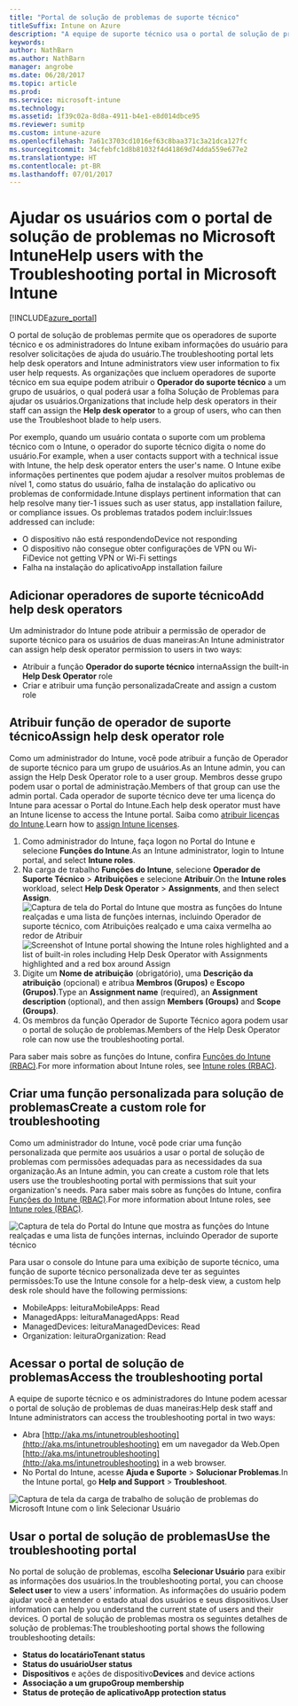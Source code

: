 ```yaml
---
title: "Portal de solução de problemas de suporte técnico"
titleSuffix: Intune on Azure
description: "A equipe de suporte técnico usa o portal de solução de problemas para resolver problemas técnicos dos usuários"
keywords: 
author: NathBarn
ms.author: NathBarn
manager: angrobe
ms.date: 06/28/2017
ms.topic: article
ms.prod: 
ms.service: microsoft-intune
ms.technology: 
ms.assetid: 1f39c02a-8d8a-4911-b4e1-e8d014dbce95
ms.reviewer: sumitp
ms.custom: intune-azure
ms.openlocfilehash: 7a61c3703cd1016ef63c8baa371c3a21dca127fc
ms.sourcegitcommit: 34cfebfc1d8b81032f4d41869d74dda559e677e2
ms.translationtype: HT
ms.contentlocale: pt-BR
ms.lasthandoff: 07/01/2017
---
```

# <span data-ttu-id="6837a-103">Ajudar os usuários com o portal de solução de problemas no Microsoft Intune</span><span class="sxs-lookup"><span data-stu-id="6837a-103">Help users with the Troubleshooting portal in Microsoft Intune</span></span>
<a id="help-users-with-the-troubleshooting-portal-in-microsoft-intune" class="xliff"></a>

[!INCLUDE[azure_portal](./includes/azure_portal.md)]

<span data-ttu-id="6837a-104">O portal de solução de problemas permite que os operadores de suporte técnico e os administradores do Intune exibam informações do usuário para resolver solicitações de ajuda do usuário.</span><span class="sxs-lookup"><span data-stu-id="6837a-104">The troubleshooting portal lets help desk operators and Intune administrators view user information to fix user help requests.</span></span> <span data-ttu-id="6837a-105">As organizações que incluem operadores de suporte técnico em sua equipe podem atribuir o **Operador do suporte técnico** a um grupo de usuários, o qual poderá usar a folha Solução de Problemas para ajudar os usuários.</span><span class="sxs-lookup"><span data-stu-id="6837a-105">Organizations that include help desk operators in their staff can assign the **Help desk operator** to a group of users, who can then use the Troubleshoot blade to help users.</span></span>

<span data-ttu-id="6837a-106">Por exemplo, quando um usuário contata o suporte com um problema técnico com o Intune, o operador do suporte técnico digita o nome do usuário.</span><span class="sxs-lookup"><span data-stu-id="6837a-106">For example, when a user contacts support with a technical issue with Intune, the help desk operator enters the user's name.</span></span> <span data-ttu-id="6837a-107">O Intune exibe informações pertinentes que podem ajudar a resolver muitos problemas de nível 1, como status do usuário, falha de instalação do aplicativo ou problemas de conformidade.</span><span class="sxs-lookup"><span data-stu-id="6837a-107">Intune displays pertinent information that can help resolve many tier-1 issues such as user status, app installation failure, or compliance issues.</span></span> <span data-ttu-id="6837a-108">Os problemas tratados podem incluir:</span><span class="sxs-lookup"><span data-stu-id="6837a-108">Issues addressed can include:</span></span>
- <span data-ttu-id="6837a-109">O dispositivo não está respondendo</span><span class="sxs-lookup"><span data-stu-id="6837a-109">Device not responding</span></span>
-   <span data-ttu-id="6837a-110">O dispositivo não consegue obter configurações de VPN ou Wi-Fi</span><span class="sxs-lookup"><span data-stu-id="6837a-110">Device not getting VPN or Wi-Fi settings</span></span>
-   <span data-ttu-id="6837a-111">Falha na instalação do aplicativo</span><span class="sxs-lookup"><span data-stu-id="6837a-111">App installation failure</span></span>


## <span data-ttu-id="6837a-112">Adicionar operadores de suporte técnico</span><span class="sxs-lookup"><span data-stu-id="6837a-112">Add help desk operators</span></span>
<a id="add-help-desk-operators" class="xliff"></a>
<span data-ttu-id="6837a-113">Um administrador do Intune pode atribuir a permissão de operador de suporte técnico para os usuários de duas maneiras:</span><span class="sxs-lookup"><span data-stu-id="6837a-113">An Intune administrator can assign help desk operator permission to users in two ways:</span></span>
- <span data-ttu-id="6837a-114">Atribuir a função **Operador do suporte técnico** interna</span><span class="sxs-lookup"><span data-stu-id="6837a-114">Assign the built-in **Help Desk Operator** role</span></span>
- <span data-ttu-id="6837a-115">Criar e atribuir uma função personalizada</span><span class="sxs-lookup"><span data-stu-id="6837a-115">Create and assign a custom role</span></span>

## <span data-ttu-id="6837a-116">Atribuir função de operador de suporte técnico</span><span class="sxs-lookup"><span data-stu-id="6837a-116">Assign help desk operator role</span></span>
<a id="assign-help-desk-operator-role" class="xliff"></a>
<span data-ttu-id="6837a-117">Como um administrador do Intune, você pode atribuir a função de Operador de suporte técnico para um grupo de usuários.</span><span class="sxs-lookup"><span data-stu-id="6837a-117">As an Intune admin, you can assign the Help Desk Operator role to a user group.</span></span> <span data-ttu-id="6837a-118">Membros desse grupo podem usar o portal de administração.</span><span class="sxs-lookup"><span data-stu-id="6837a-118">Members of that group can use the admin portal.</span></span> <span data-ttu-id="6837a-119">Cada operador de suporte técnico deve ter uma licença do Intune para acessar o Portal do Intune.</span><span class="sxs-lookup"><span data-stu-id="6837a-119">Each help desk operator must have an Intune license to access the Intune portal.</span></span> <span data-ttu-id="6837a-120">Saiba como [atribuir licenças do Intune](licenses-assign.md).</span><span class="sxs-lookup"><span data-stu-id="6837a-120">Learn how to [assign Intune licenses](licenses-assign.md).</span></span>

1. <span data-ttu-id="6837a-121">Como administrador do Intune, faça logon no Portal do Intune e selecione **Funções do Intune**.</span><span class="sxs-lookup"><span data-stu-id="6837a-121">As an Intune administrator, login to Intune portal, and select **Intune roles**.</span></span>
2. <span data-ttu-id="6837a-122">Na carga de trabalho **Funções do Intune**, selecione **Operador de Suporte Técnico** > **Atribuições** e selecione **Atribuir**.</span><span class="sxs-lookup"><span data-stu-id="6837a-122">On the **Intune roles** workload, select **Help Desk Operator** > **Assignments**, and then select **Assign**.</span></span>
  <span data-ttu-id="6837a-123">![Captura de tela do Portal do Intune que mostra as funções do Intune realçadas e uma lista de funções internas, incluindo Operador de suporte técnico, com Atribuições realçado e uma caixa vermelha ao redor de Atribuir](./media/help-desk-user-assign.png)</span><span class="sxs-lookup"><span data-stu-id="6837a-123">![Screenshot of Intune portal showing the Intune roles highlighted and a list of built-in roles including Help Desk Operator with Assignments highlighted and a red box around Assign](./media/help-desk-user-assign.png)</span></span>
3. <span data-ttu-id="6837a-124">Digite um **Nome de atribuição** (obrigatório), uma **Descrição da atribuição** (opcional) e atribua **Membros (Grupos)** e **Escopo (Grupos)**.</span><span class="sxs-lookup"><span data-stu-id="6837a-124">Type an **Assignment name** (required), an **Assignment description** (optional), and then assign **Members (Groups)** and **Scope (Groups)**.</span></span>
4. <span data-ttu-id="6837a-125">Os membros da função Operador de Suporte Técnico agora podem usar o portal de solução de problemas.</span><span class="sxs-lookup"><span data-stu-id="6837a-125">Members of the Help Desk Operator role can now use the troubleshooting portal.</span></span>

<span data-ttu-id="6837a-126">Para saber mais sobre as funções do Intune, confira [Funções do Intune (RBAC)](role-based-access-control.md).</span><span class="sxs-lookup"><span data-stu-id="6837a-126">For more information about Intune roles, see [Intune roles (RBAC)](role-based-access-control.md).</span></span>

## <span data-ttu-id="6837a-127">Criar uma função personalizada para solução de problemas</span><span class="sxs-lookup"><span data-stu-id="6837a-127">Create a custom role for troubleshooting</span></span>
<a id="create-a-custom-role-for-troubleshooting" class="xliff"></a>
<span data-ttu-id="6837a-128">Como um administrador do Intune, você pode criar uma função personalizada que permite aos usuários a usar o portal de solução de problemas com permissões adequadas para as necessidades da sua organização.</span><span class="sxs-lookup"><span data-stu-id="6837a-128">As an Intune admin, you can create a custom role that lets users use the troubleshooting portal with permissions that suit your organization's needs.</span></span> <span data-ttu-id="6837a-129">Para saber mais sobre as funções do Intune, confira [Funções do Intune (RBAC)](role-based-access-control.md).</span><span class="sxs-lookup"><span data-stu-id="6837a-129">For more information about Intune roles, see [Intune roles (RBAC)](role-based-access-control.md).</span></span>

![Captura de tela do Portal do Intune que mostra as funções do Intune realçadas e uma lista de funções internas, incluindo Operador de suporte técnico](./media/help-desk-user-add.png)

<span data-ttu-id="6837a-131">Para usar o console do Intune para uma exibição de suporte técnico, uma função de suporte técnico personalizada deve ter as seguintes permissões:</span><span class="sxs-lookup"><span data-stu-id="6837a-131">To use the Intune console for a help-desk view, a custom help desk role should have the following permissions:</span></span>
- <span data-ttu-id="6837a-132">MobileApps: leitura</span><span class="sxs-lookup"><span data-stu-id="6837a-132">MobileApps: Read</span></span>
- <span data-ttu-id="6837a-133">ManagedApps: leitura</span><span class="sxs-lookup"><span data-stu-id="6837a-133">ManagedApps: Read</span></span>
- <span data-ttu-id="6837a-134">ManagedDevices: leitura</span><span class="sxs-lookup"><span data-stu-id="6837a-134">ManagedDevices: Read</span></span>
- <span data-ttu-id="6837a-135">Organization: leitura</span><span class="sxs-lookup"><span data-stu-id="6837a-135">Organization: Read</span></span>

## <span data-ttu-id="6837a-136">Acessar o portal de solução de problemas</span><span class="sxs-lookup"><span data-stu-id="6837a-136">Access the troubleshooting portal</span></span>
<a id="access-the-troubleshooting-portal" class="xliff"></a>

<span data-ttu-id="6837a-137">A equipe de suporte técnico e os administradores do Intune podem acessar o portal de solução de problemas de duas maneiras:</span><span class="sxs-lookup"><span data-stu-id="6837a-137">Help desk staff and Intune administrators can access the troubleshooting portal in two ways:</span></span>
- <span data-ttu-id="6837a-138">Abra [http://aka.ms/intunetroubleshooting](http://aka.ms/intunetroubleshooting) em um navegador da Web.</span><span class="sxs-lookup"><span data-stu-id="6837a-138">Open [http://aka.ms/intunetroubleshooting](http://aka.ms/intunetroubleshooting) in a web browser.</span></span>
- <span data-ttu-id="6837a-139">No Portal do Intune, acesse **Ajuda e Suporte** > **Solucionar Problemas**.</span><span class="sxs-lookup"><span data-stu-id="6837a-139">In the Intune portal, go **Help and Support** > **Troubleshoot**.</span></span>

![Captura de tela da carga de trabalho de solução de problemas do Microsoft Intune com o link Selecionar Usuário](media/help-desk-user.png)

## <span data-ttu-id="6837a-141">Usar o portal de solução de problemas</span><span class="sxs-lookup"><span data-stu-id="6837a-141">Use the troubleshooting portal</span></span>
<a id="use-the-troubleshooting-portal" class="xliff"></a>

<span data-ttu-id="6837a-142">No portal de solução de problemas, escolha **Selecionar Usuário** para exibir as informações dos usuários.</span><span class="sxs-lookup"><span data-stu-id="6837a-142">In the troubleshooting portal, you can choose **Select user** to view a users' information.</span></span> <span data-ttu-id="6837a-143">As informações do usuário podem ajudar você a entender o estado atual dos usuários e seus dispositivos.</span><span class="sxs-lookup"><span data-stu-id="6837a-143">User information can help you understand the current state of users and their devices.</span></span> <span data-ttu-id="6837a-144">O portal de solução de problemas mostra os seguintes detalhes de solução de problemas:</span><span class="sxs-lookup"><span data-stu-id="6837a-144">The troubleshooting portal shows the following troubleshooting details:</span></span>
- <span data-ttu-id="6837a-145">**Status do locatário**</span><span class="sxs-lookup"><span data-stu-id="6837a-145">**Tenant status**</span></span>
- <span data-ttu-id="6837a-146">**Status do usuário**</span><span class="sxs-lookup"><span data-stu-id="6837a-146">**User status**</span></span>
- <span data-ttu-id="6837a-147">**Dispositivos** e ações de dispositivo</span><span class="sxs-lookup"><span data-stu-id="6837a-147">**Devices** and device actions</span></span>
- <span data-ttu-id="6837a-148">**Associação a um grupo**</span><span class="sxs-lookup"><span data-stu-id="6837a-148">**Group membership**</span></span>
- <span data-ttu-id="6837a-149">**Status de proteção de aplicativo**</span><span class="sxs-lookup"><span data-stu-id="6837a-149">**App protection status**</span></span>
